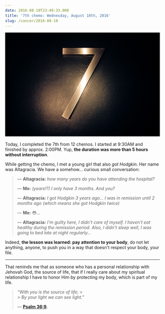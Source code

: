 ```yaml
---
date: 2016-08-10T23:49:33.000
title: '7th chemo: Wednesday, August 10th, 2016'
slug: /cancer/2016-08-10
---
```


![](/images/cancer/obpwulzCZo1vsn3evo1.jpg)

Today, I completed the 7th from 12 chemos. I started at 9:30AM and finished by approx. 2:00PM. Yup, **the duration was more than 5 hours without interruption**.

While getting the chemo, I met a young girl that also _got Hodgkin_. Her name was Altagracia. We have a somehow… curious small conversation:

> — **Altagracia:** _how many years do you have attending the hospital?_
>
> — **Me:** _(years!?) I only have 3 months. And you?_
>
> — **Altagracia:** _I got Hodgkin 3 years ago… I was in remission until 2 months ago (which means she got Hodgkin twice)_
>
> — **Me:** 😳…
>
> — **Altagracia:** _I'm guilty here, I didn't care of myself. I haven't eat healthy during the remission period. Also, I didn't sleep well, I was going to bed late at night regularly…_

Indeed, **the lesson was learned: pay attention to your body**, do not let anything, anyone, to push you in a way that doesn't respect your body, your file.

---

That reminds me that as someone who has a personal relationship with Jehovah God, the source of life, that if I really care about my spiritual relationship I have to honor Him by protecting my body, which is part of my life.

> _“With you is the source of life;_ > <br> > _By your light we can see light.”_
>
> — **[Psalm 36:9](https://www.jw.org/finder?wtlocale=E&pub=nwt&srctype=wol&bible=19036009&srcid=share).**
